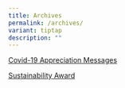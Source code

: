 ```yaml
---
title: Archives
permalink: /archives/
variant: tiptap
description: ""
---
```

<p><a href="/covid-19-appreciation-messages/" rel="noopener noreferrer nofollow" target="_blank">Covid-19 Appreciation Messages</a>
</p>
<p><a href="/school-green-award/" rel="noopener noreferrer nofollow" target="_blank">Sustainability Award</a>
</p>